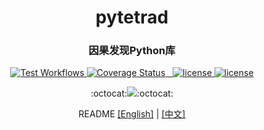 <h1 align="center" style="border-bottom: none;">pytetrad</h1>
<h3 align="center">因果发现Python库</h3>
<p align="center">
    <a href="https://github.com/bradendubois/do-calculus/actions?query=workflow%3ATest+branch%3Amain">
        <img alt="Test Workflows" src="https://github.com/bradendubois/do-calculus/workflows/Test and Release/badge.svg">
    </a>
    <a href='https://coveralls.io/github/bradendubois/do-calculus?branch=main'>
        <img src='https://coveralls.io/repos/github/bradendubois/do-calculus/badge.svg?branch=main' alt='Coverage Status' />
    </a>
    <a href="https://pypi.org/project/do-calculus/">
        <img alt="" src="https://pypip.in/v/do-calculus/badge.svg">
    </a>
    <a href="https://pypi.org/project/do-calculus/">
        <img alt="" src="https://pypip.in/wheel/do-calculus/badge.svg">
    </a>
    <a href="https://github.com/jarodyv/bcoz">
        <img alt="license" src="https://img.shields.io/github/languages/top/planplus/bcoz"/>
    </a>
    <a href="https://github.com/jarodyv/bcoz/LICENSE">
        <img alt="license" src="https://img.shields.io/github/license/jarodyv/bcoz?style=flat-square">
    </a>
</p>
<p align="center">
:octocat:<a href="https://github.com/jarodyv/bcoz"><img src="https://img.shields.io/badge/-created%20for%20causal%20inference%20-blue?style=for-the-badge&logo=github"></a>:octocat:
</p>
<p align="center">
    README <a href="README.md">[English]</a> | <a href="README.zh-CN.md">[中文]</a>
</p>